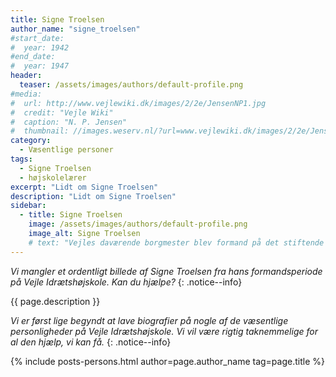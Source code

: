```yaml
---
title: Signe Troelsen
author_name: "signe_troelsen"
#start_date: 
#  year: 1942
#end_date:
#  year: 1947
header:
  teaser: /assets/images/authors/default-profile.png
#media: 
#  url: http://www.vejlewiki.dk/images/2/2e/JensenNP1.jpg
#  credit: "Vejle Wiki"
#  caption: "N. P. Jensen"
#  thumbnail: //images.weserv.nl/?url=www.vejlewiki.dk/images/2/2e/JensenNP1.jpg&w=100
category:
  - Væsentlige personer
tags:
  - Signe Troelsen
  - højskolelærer
excerpt: "Lidt om Signe Troelsen"
description: "Lidt om Signe Troelsen"
sidebar:
  - title: Signe Troelsen
    image: /assets/images/authors/default-profile.png
    image_alt: Signe Troelsen
    # text: "Vejles daværende borgmester blev formand på det stiftende møde for Den Jyske Idrætshøjskole i 1942 og var formand indtil 1947."
---
```


_Vi mangler et ordentligt billede af Signe Troelsen fra hans formandsperiode på Vejle Idrætshøjskole. Kan du hjælpe?_
{: .notice--info}

{{ page.description }}

_Vi er først lige begyndt at lave biografier på nogle af de væsentlige personligheder på Vejle Idrætshøjskole. Vi vil være rigtig taknemmelige for al den hjælp, vi kan få._
{: .notice--info}

{% include posts-persons.html author=page.author_name tag=page.title %}
